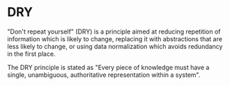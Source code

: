 # DRY

"Don't repeat yourself" (DRY) is a principle aimed at reducing repetition of information which is likely to change, replacing it with abstractions that are less likely to change, or using data normalization which avoids redundancy in the first place.

The DRY principle is stated as "Every piece of knowledge must have a single, unambiguous, authoritative representation within a system".